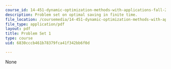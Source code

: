 ```yaml
---
course_id: 14-451-dynamic-optimization-methods-with-applications-fall-2009
description: Problem set on optimal saving in finite time.
file_location: /coursemedia/14-451-dynamic-optimization-methods-with-applications-fall-2009/6830cccb461b78379fca41f342bb6f0d_MIT14_451F09_pset1.pdf
file_type: application/pdf
layout: pdf
title: Problem Set 1
type: course
uid: 6830cccb461b78379fca41f342bb6f0d

---
```

None
